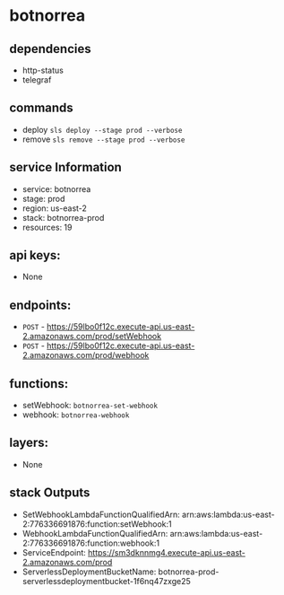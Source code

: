 # botnorrea

## dependencies

- http-status
- telegraf

## commands

- deploy `sls deploy --stage prod --verbose`
- remove `sls remove --stage prod --verbose`

## service Information

- service: botnorrea
- stage: prod
- region: us-east-2
- stack: botnorrea-prod
- resources: 19

## api keys:

- None

## endpoints:

- `POST` - https://59lbo0f12c.execute-api.us-east-2.amazonaws.com/prod/setWebhook
- `POST` - https://59lbo0f12c.execute-api.us-east-2.amazonaws.com/prod/webhook

## functions:

- setWebhook: `botnorrea-set-webhook`
- webhook: `botnorrea-webhook`

## layers:

- None

## stack Outputs

- SetWebhookLambdaFunctionQualifiedArn: arn:aws:lambda:us-east-2:776336691876:function:setWebhook:1
- WebhookLambdaFunctionQualifiedArn: arn:aws:lambda:us-east-2:776336691876:function:webhook:1
- ServiceEndpoint: https://sm3dknnmg4.execute-api.us-east-2.amazonaws.com/prod
- ServerlessDeploymentBucketName: botnorrea-prod-serverlessdeploymentbucket-1f6nq47zxge25

